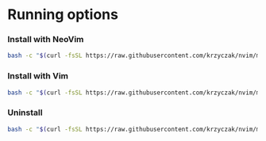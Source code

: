 # Running options
### Install with NeoVim
```bash
bash -c "$(curl -fsSL https://raw.githubusercontent.com/krzyczak/nvim/master/install.sh)" nvim
```

### Install with Vim

```bash
bash -c "$(curl -fsSL https://raw.githubusercontent.com/krzyczak/nvim/master/install.sh)" vim
```

### Uninstall

```bash
bash -c "$(curl -fsSL https://raw.githubusercontent.com/krzyczak/nvim/master/install.sh)" uninstall
```

